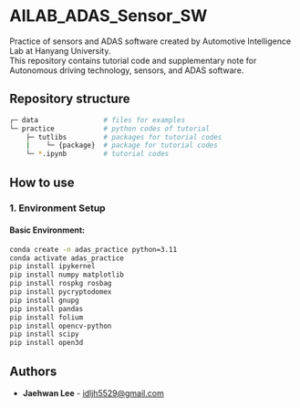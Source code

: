 # AILAB_ADAS_Sensor_SW
Practice of sensors and ADAS software created by Automotive Intelligence Lab at Hanyang University.  
This repository contains tutorial code and supplementary note for Autonomous driving technology, sensors, and ADAS software.

## Repository structure
```bash
┌─ data                # files for examples
└─ practice            # python codes of tutorial
    ├─ tutlibs         # packages for tutorial codes
    |    └─ {package}  # package for tutorial codes
    └─ *.ipynb         # tutorial codes
```

## How to use
### 1. Environment Setup

#### Basic Environment:

```bash
conda create -n adas_practice python=3.11
conda activate adas_practice
pip install ipykernel
pip install numpy matplotlib
pip install rospkg rosbag
pip install pycryptodomex
pip install gnupg
pip install pandas
pip install folium
pip install opencv-python
pip install scipy
pip install open3d
```

## Authors

- **Jaehwan Lee** - idljh5529@gmail.com